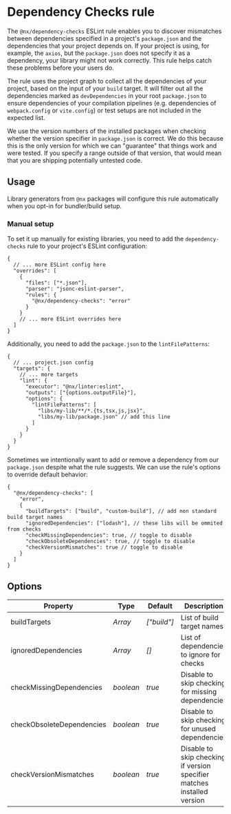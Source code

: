 # Dependency Checks rule

The `@nx/dependency-checks` ESLint rule enables you to discover mismatches between dependencies specified in a project's `package.json` and the dependencies that your project depends on. If your project is using, for example, the `axios`, but the `package.json` does not specify it as a dependency, your library might not work correctly. This rule helps catch these problems before your users do.

The rule uses the project graph to collect all the dependencies of your project, based on the input of your `build` target. It will filter out all the dependencies marked as `devDependencies` in your root `package.json` to ensure dependencies of your compilation pipelines (e.g. dependencies of `webpack.config` or `vite.config`) or test setups are not included in the expected list.

We use the version numbers of the installed packages when checking whether the version specifier in `package.json` is correct. We do this because this is the only version for which we can "guarantee" that things work and were tested. If you specify a range outside of that version, that would mean that you are shipping potentially untested code.

## Usage

Library generators from `@nx` packages will configure this rule automatically when you opt-in for bundler/build setup.

### Manual setup

To set it up manually for existing libraries, you need to add the `dependency-checks` rule to your project's ESLint configuration:

```jsonc {% fileName=".eslintrc.json" %}
{
  // ... more ESLint config here
  "overrides": [
    {
      "files": ["*.json"],
      "parser": "jsonc-eslint-parser",
      "rules": {
        "@nx/dependency-checks": "error"
      }
    }
    // ... more ESLint overrides here
  ]
}
```

Additionally, you need to add the `package.json` to the `lintFilePatterns`:

```jsonc {% fileName="project.json" %}
{
  // ... project.json config
  "targets": {
    // ... more targets
    "lint": {
      "executor": "@nx/linter:eslint",
      "outputs": ["{options.outputFile}"],
      "options": {
        "lintFilePatterns": [
          "libs/my-lib/**/*.{ts,tsx,js,jsx}",
          "libs/my-lib/package.json" // add this line
        ]
      }
    }
  }
}
```

Sometimes we intentionally want to add or remove a dependency from our `package.json` despite what the rule suggests. We can use the rule's options to override default behavior:

```jsonc {% fileName=".eslintrc.json" %}
{
  "@nx/dependency-checks": [
    "error",
    {
      "buildTargets": ["build", "custom-build"], // add non standard build target names
      "ignoredDependencies": ["lodash"], // these libs will be ommited from checks
      "checkMissingDependencies": true, // toggle to disable
      "checkObsoleteDependencies": true, // toggle to disable
      "checkVersionMismatches": true // toggle to disable
    }
  ]
}
```

## Options

| Property                  | Type            | Default     | Description                                                             |
| ------------------------- | --------------- | ----------- | ----------------------------------------------------------------------- |
| buildTargets              | _Array<string>_ | _["build"]_ | List of build target names                                              |
| ignoredDependencies       | _Array<string>_ | _[]_        | List of dependencies to ignore for checks                               |
| checkMissingDependencies  | _boolean_       | _true_      | Disable to skip checking for missing dependencies                       |
| checkObsoleteDependencies | _boolean_       | _true_      | Disable to skip checking for unused dependencies                        |
| checkVersionMismatches    | _boolean_       | _true_      | Disable to skip checking if version specifier matches installed version |
